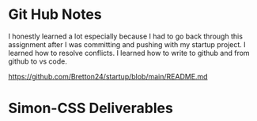 # Git Hub Notes
I honestly learned a lot especially because I had to go back through this assignment 
after I was committing and pushing with my startup project. I learned how to resolve conflicts. I learned how to write to github and from github to vs code.

https://github.com/Bretton24/startup/blob/main/README.md

# Simon-CSS Deliverables
